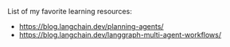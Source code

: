 List of my favorite learning resources: 

- https://blog.langchain.dev/planning-agents/
- https://blog.langchain.dev/langgraph-multi-agent-workflows/
